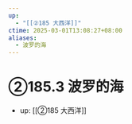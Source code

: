```yaml
---
up:
  - "[[②185 大西洋]]"
ctime: 2025-03-01T13:08:27+08:00
aliases:
  - 波罗的海
---
```


# ②185.3 波罗的海

- up: [[②185 大西洋]]
